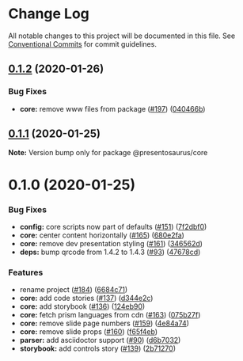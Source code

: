 # Change Log

All notable changes to this project will be documented in this file.
See [Conventional Commits](https://conventionalcommits.org) for commit guidelines.

## [0.1.2](https://github.com/presentosaurus/presentosaurus/compare/@presentosaurus/core@0.1.1...@presentosaurus/core@0.1.2) (2020-01-26)


### Bug Fixes

* **core:** remove www files from package ([#197](https://github.com/presentosaurus/presentosaurus/issues/197)) ([040466b](https://github.com/presentosaurus/presentosaurus/commit/040466b))





## [0.1.1](https://github.com/presentosaurus/presentosaurus/compare/@presentosaurus/core@0.1.0...@presentosaurus/core@0.1.1) (2020-01-25)

**Note:** Version bump only for package @presentosaurus/core





# 0.1.0 (2020-01-25)


### Bug Fixes

* **config:** core scripts now part of defaults ([#151](https://github.com/presentosaurus/presentosaurus/issues/151)) ([7f2dbf0](https://github.com/presentosaurus/presentosaurus/commit/7f2dbf0))
* **core:** center content horizontally ([#165](https://github.com/presentosaurus/presentosaurus/issues/165)) ([680e2fa](https://github.com/presentosaurus/presentosaurus/commit/680e2fa))
* **core:** remove dev presentation styling ([#161](https://github.com/presentosaurus/presentosaurus/issues/161)) ([346562d](https://github.com/presentosaurus/presentosaurus/commit/346562d))
* **deps:** bump qrcode from 1.4.2 to 1.4.3 ([#93](https://github.com/presentosaurus/presentosaurus/issues/93)) ([47678cd](https://github.com/presentosaurus/presentosaurus/commit/47678cd))


### Features

* rename project ([#184](https://github.com/presentosaurus/presentosaurus/issues/184)) ([6684c71](https://github.com/presentosaurus/presentosaurus/commit/6684c71))
* **core:** add code stories ([#137](https://github.com/presentosaurus/presentosaurus/issues/137)) ([d344e2c](https://github.com/presentosaurus/presentosaurus/commit/d344e2c))
* **core:** add storybook ([#136](https://github.com/presentosaurus/presentosaurus/issues/136)) ([124eb90](https://github.com/presentosaurus/presentosaurus/commit/124eb90))
* **core:** fetch prism languages from cdn ([#163](https://github.com/presentosaurus/presentosaurus/issues/163)) ([075b27f](https://github.com/presentosaurus/presentosaurus/commit/075b27f))
* **core:** remove slide page numbers ([#159](https://github.com/presentosaurus/presentosaurus/issues/159)) ([4e84a74](https://github.com/presentosaurus/presentosaurus/commit/4e84a74))
* **core:** remove slide props ([#160](https://github.com/presentosaurus/presentosaurus/issues/160)) ([f65f4eb](https://github.com/presentosaurus/presentosaurus/commit/f65f4eb))
* **parser:** add asciidoctor support ([#90](https://github.com/presentosaurus/presentosaurus/issues/90)) ([d6b7032](https://github.com/presentosaurus/presentosaurus/commit/d6b7032))
* **storybook:** add controls story ([#139](https://github.com/presentosaurus/presentosaurus/issues/139)) ([2b71270](https://github.com/presentosaurus/presentosaurus/commit/2b71270))
